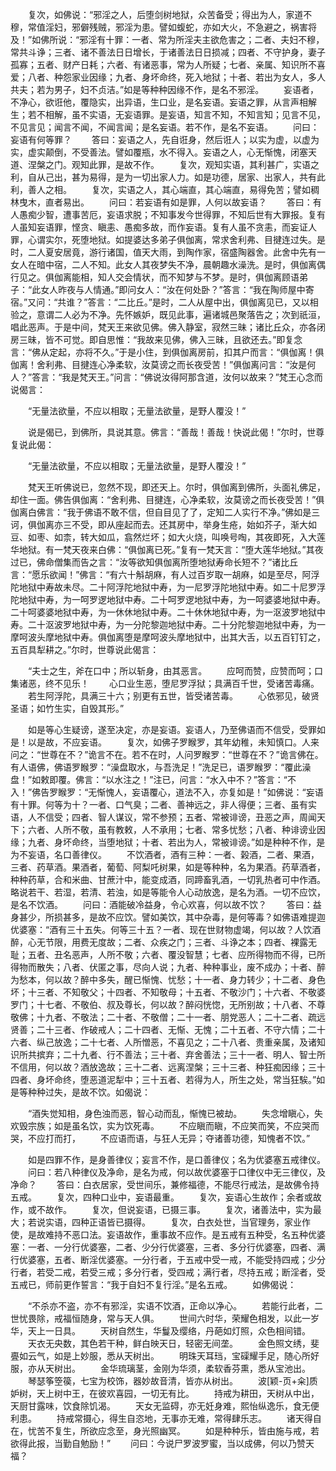 <!-- { "loadSidebar": true } -->
　　复次，如佛说：“邪淫之人，后堕剑树地狱，众苦备受；得出为人，家道不穆，常值淫妇，邪僻残贼，邪淫为患。譬如蝮蛇，亦如大火，不急避之，祸害将及！”如佛所说：“邪淫有十罪：一者、常为所淫夫主欲危害之；二者、夫妇不穆，常共斗诤；三者、诸不善法日日增长，于诸善法日日损减；四者、不守护身，妻子孤寡；五者、财产日耗；六者、有诸恶事，常为人所疑；七者、亲属、知识所不喜爱；八者、种怨家业因缘；九者、身坏命终，死入地狱；十者、若出为女人，多人共夫；若为男子，妇不贞洁。”如是等种种因缘不作，是名不邪淫。
　　妄语者，不净心，欲诳他，覆隐实，出异语，生口业，是名妄语。妄语之罪，从言声相解生；若不相解，虽不实语，无妄语罪。是妄语，知言不知，不知言知；见言不见，不见言见；闻言不闻，不闻言闻；是名妄语。若不作，是名不妄语。
　　问曰：妄语有何等罪？
　　答曰：妄语之人，先自诳身，然后诳人；以实为虚，以虚为实，虚实颠倒，不受善法。譬如覆瓶，水不得入。妄语之人，心无惭愧，闭塞天道、涅槃之门。观知此罪，是故不作。
　　复次，观知实语，其利甚广，实语之利，自从己出，甚为易得，是为一切出家人力。如是功德，居家、出家人，共有此利，善人之相。
　　复次，实语之人，其心端直，其心端直，易得免苦；譬如稠林曳木，直者易出。
　　问曰：若妄语有如是罪，人何以故妄语？
　　答曰：有人愚痴少智，遭事苦厄，妄语求脱；不知事发今世得罪，不知后世有大罪报。复有人虽知妄语罪，悭贪、瞋恚、愚痴多故，而作妄语。复有人虽不贪恚，而妄证人罪，心谓实尔，死堕地狱。如提婆达多弟子俱伽离，常求舍利弗、目揵连过失。是时，二人夏安居竟，游行诸国，值天大雨，到陶作家，宿盛陶器舍。此舍中先有一女人在暗中宿，二人不知。此女人其夜梦失不净，晨朝趣水澡洗。是时，俱伽离偶行见之。俱伽离能相，知人交会情状，而不知梦与不梦。是时，俱伽离顾语弟子：“此女人昨夜与人情通。”即问女人：“汝在何处卧？”答言：“我在陶师屋中寄宿。”又问：“共谁？”答言：“二比丘。”是时，二人从屋中出，俱伽离见已，又以相验之，意谓二人必为不净。先怀嫉妒，既见此事，遍诸城邑聚落告之；次到祇洹，唱此恶声。于是中间，梵天王来欲见佛。佛入静室，寂然三昧；诸比丘众，亦各闭房三昧，皆不可觉。即自思惟：“我故来见佛，佛入三昧，且欲还去。”即复念言：“佛从定起，亦将不久。”于是小住，到俱伽离房前，扣其户而言：“俱伽离！俱伽离！舍利弗、目揵连心净柔软，汝莫谤之而长夜受苦！”俱伽离问言：“汝是何人？”答言：“我是梵天王。”问言：“佛说汝得阿那含道，汝何以故来？”梵王心念而说偈言：

　　“无量法欲量，不应以相取；无量法欲量，是野人覆没！”

　　说是偈已，到佛所，具说其意。佛言：“善哉！善哉！快说此偈！”尔时，世尊复说此偈：

　　“无量法欲量，不应以相取；无量法欲量，是野人覆没！”

　　梵天王听佛说已，忽然不现，即还天上。尔时，俱伽离到佛所，头面礼佛足，却住一面。佛告俱伽离：“舍利弗、目揵连，心净柔软，汝莫谤之而长夜受苦！”俱伽离白佛言：“我于佛语不敢不信，但自目见了了，定知二人实行不净。”佛如是三诃，俱伽离亦三不受，即从座起而去。还其房中，举身生疮，始如芥子，渐大如豆、如枣、如柰，转大如瓜，翕然烂坏；如大火烧，叫唤号啕，其夜即死，入大莲华地狱。有一梵天夜来白佛：“俱伽离已死。”复有一梵天言：“堕大莲华地狱。”其夜过已，佛命僧集而告之言：“汝等欲知俱伽离所堕地狱寿命长短不？”诸比丘言：“愿乐欲闻！”佛言：“有六十斛胡麻，有人过百岁取一胡麻，如是至尽，阿浮陀地狱中寿故未尽。二十阿浮陀地狱中寿，为一尼罗浮陀地狱中寿。如二十尼罗浮陀地狱中寿，为一呵罗逻地狱中寿。二十呵罗逻地狱中寿，为一呵婆婆地狱中寿。二十呵婆婆地狱中寿，为一休休地狱中寿。二十休休地狱中寿，为一沤波罗地狱中寿。二十沤波罗地狱中寿，为一分陀黎迦地狱中寿。二十分陀黎迦地狱中寿，为一摩呵波头摩地狱中寿。俱伽离堕是摩呵波头摩地狱中，出其大舌，以五百钉钉之，五百具犁耕之。”尔时，世尊说此偈言：

　　“夫士之生，斧在口中；所以斩身，由其恶言。
　　应呵而赞，应赞而呵；口集诸恶，终不见乐！
　　心口业生恶，堕尼罗浮狱；具满百千世，受诸苦毒痛。
　　若生阿浮陀，具满三十六；别更有五世，皆受诸苦毒。
　　心依邪见，破贤圣语；如竹生实，自毁其形。”

　　如是等心生疑谤，遂至决定，亦是妄语。妄语人，乃至佛语而不信受，受罪如是！以是故，不应妄语。
　　复次，如佛子罗睺罗，其年幼稚，未知慎口。人来问之：“世尊在不？”诡言不在。若不在时，人问罗睺罗：“世尊在不？”诡言佛在。有人语佛，佛语罗睺罗：“澡盘取水，与吾洗足！”洗足已，语罗睺罗：“覆此澡盘！”如敕即覆。佛言：“以水注之！”注已，问言：“水入中不？”答言：“不入！”佛告罗睺罗：“无惭愧人，妄语覆心，道法不入，亦复如是！”如佛说：“妄语有十罪。何等为十？一者、口气臭；二者、善神远之，非人得便；三者、虽有实语，人不信受；四者、智人谋议，常不参预；五者、常被诽谤，丑恶之声，周闻天下；六者、人所不敬，虽有教敕，人不承用；七者、常多忧愁；八者、种诽谤业因缘；九者、身坏命终，当堕地狱；十者、若出为人，常被诽谤。”如是种种不作，是为不妄语，名口善律仪。
　　不饮酒者，酒有三种：一者、榖酒，二者、果酒，三者、药草酒。果酒者，葡萄、阿梨吒树果，如是等种种，名为果酒。药草酒者，种种药草，合和米曲、甘蔗汁中，能变成酒，同蹄畜乳酒，一切乳热者可中作酒。略说若干、若湿，若清、若浊，如是等能令人心动放逸，是名为酒。一切不应饮，是名不饮酒。
　　问曰：酒能破冷益身，令心欢喜，何以故不饮？
　　答曰：益身甚少，所损甚多，是故不应饮。譬如美饮，其中杂毒，是何等毒？如佛语难提迦优婆塞：“酒有三十五失。何等三十五？一者、现在世财物虚竭，何以故？人饮酒醉，心无节限，用费无度故；二者、众疾之门；三者、斗诤之本；四者、裸露无耻；五者、丑名恶声，人所不敬；六者、覆没智慧；七者、应所得物而不得，已所得物而散失；八者、伏匿之事，尽向人说；九者、种种事业，废不成办；十者、醉为愁本，何以故？醉中多失，醒已惭愧、忧愁；十一者、身力转少；十二者、身色坏；十三者、不知敬父；十四者、不知敬母；十五者、不敬沙门；十六者、不敬婆罗门；十七者、不敬伯、叔及尊长，何以故？醉闷恍惚，无所别故；十八者、不尊敬佛；十九者、不敬法；二十者、不敬僧；二十一者、朋党恶人；二十二者、疏远贤善；二十三者、作破戒人；二十四者、无惭、无愧；二十五者、不守六情；二十六者、纵己放逸；二十七者、人所憎恶，不喜见之；二十八者、贵重亲属，及诸知识所共摈弃；二十九者、行不善法；三十者、弃舍善法；三十一者、明人、智士所不信用，何以故？酒放逸故；三十二者、远离涅槃；三十三者、种狂痴因缘；三十四者、身坏命终，堕恶道泥犁中；三十五者、若得为人，所生之处，常当狂騃。”如是等种种过失，是故不饮。如偈说：

　　“酒失觉知相，身色浊而恶，智心动而乱，惭愧已被劫。
　　失念增瞋心，失欢毁宗族；如是虽名饮，实为饮死毒。
　　不应瞋而瞋，不应笑而笑，不应哭而哭，不应打而打，
　　不应语而语，与狂人无异；夺诸善功德，知愧者不饮。”

　　如是四罪不作，是身善律仪；妄言不作，是口善律仪；名为优婆塞五戒律仪。
　　问曰：若八种律仪及净命，是名为戒，何以故优婆塞于口律仪中无三律仪，及净命？
　　答曰：白衣居家，受世间乐，兼修福德，不能尽行戒法，是故佛令持五戒。
　　复次，四种口业中，妄语最重。
　　复次，妄语心生故作；余者或故作，或不故作。
　　复次，但说妄语，已摄三事。
　　复次，诸善法中，实为最大；若说实语，四种正语皆已摄得。
　　复次，白衣处世，当官理务，家业作使，是故难持不恶口法。妄语故作，重事故不应作。是五戒有五种受，名五种优婆塞：一者、一分行优婆塞，二者、少分行优婆塞，三者、多分行优婆塞，四者、满行优婆塞，五者、断淫优婆塞。一分行者，于五戒中受一戒，不能受持四戒；少分行者，若受二戒，若受三戒；多分行者，受四戒；满行者，尽持五戒；断淫者，受五戒已，师前更作誓言：“我于自妇不复行淫。”是名五戒。
　　如佛偈说：

　　“不杀亦不盗，亦不有邪淫，实语不饮酒，正命以净心。
　　若能行此者，二世忧畏除，戒福恒随身，常与天人俱。
　　世间六时华，荣耀色相发，以此一岁华，天上一日具。
　　天树自然生，华鬘及缨络，丹葩如灯照，众色相间错。
　　天衣无央数，其色若干种，鲜白映天日，轻密无间垄。
　　金色照文绣，斐亹如云气，如是上妙服，悉从天树出。
　　明珠天耳珰，宝磲耀手足，随心所好服，亦从天树出。
　　金华琉璃茎，金刚为华须，柔软香芬熏，悉从宝池出。
　　琴瑟筝箜篌，七宝为校饰，器妙故音清，皆亦从树出。
　　波[颖-页+籴]质妒树，天上树中王，在彼欢喜园，一切无有比。
　　持戒为耕田，天树从中出，天厨甘露味，饮食除饥渴。
　　天女无监碍，亦无妊身难，熙怡纵逸乐，食无便利患。
　　持戒常摄心，得生自恣地，无事亦无难，常得肆乐志。
　　诸天得自在，忧苦不复生，所欲应念至，身光照幽冥。
　　如是种种乐，皆由施与戒，若欲得此报，当勤自勉励！”
　　问曰：今说尸罗波罗蜜，当以成佛，何以乃赞天福？

